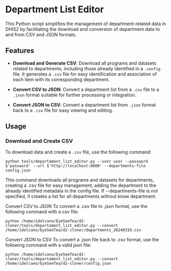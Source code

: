 # Department List Editor

This Python script simplifies the management of department-related data in DHIS2 by facilitating the download and conversion of department data to and from CSV and JSON formats.

## Features

- **Download and Generate CSV**: Download all programs and datasets related to departments, including those already identified in a `.config` file. It generates a `.csv` file for easy identification and association of each item with its corresponding department.

- **Convert CSV to JSON**: Convert a department list from a `.csv` file to a `.json` format suitable for further processing or integration.

- **Convert JSON to CSV**: Convert a department list from `.json` format back to a `.csv` file for easy viewing and editing.

## Usage

### Download and Create CSV

To download data and create a `.csv` file, use the following command:

```
python tools/departament_list_editor.py --user user --password $'password' --url $'http://localhost:8080' --departments-file config.json
```

This command downloads all programs and datasets for departments, creating a .csv file for easy management, adding the department to the already identified metadata in the config file. If --departments-file is not specified, it creates a list for all departments without know department.

Convert CSV to JSON
To convert a .csv file to .json format, use the following command with a csv file:

```
python /home/idelcano/EyeSeeTea/d2-cloner/tools/departament_list_editor.py --convert /home/idelcano/EyeSeeTea/d2-cloner/departments_20240319.csv
```

Convert JSON to CSV
To convert a .json file back to .csv format, use the following command with a valid json file:

```
python /home/idelcano/EyeSeeTea/d2-cloner/tools/departament_list_editor.py --convert /home/idelcano/EyeSeeTea/d2-cloner/config.json
```
